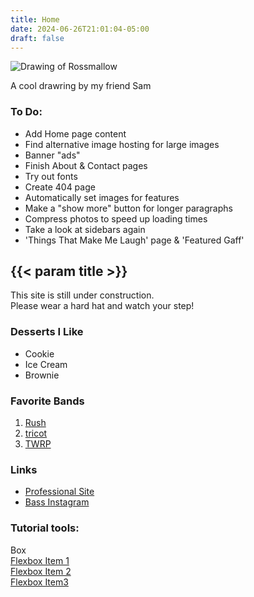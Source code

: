 ```yaml
---
title: Home
date: 2024-06-26T21:01:04-05:00
draft: false
---
```


<div class="construction"></div>

<section class="flexbox-container float-right">
  <section class="frame">
    <img src="/images/char.png" alt="Drawing of Rossmallow">
    <p>A cool drawring by my friend Sam</p>
  </section>
  <div class="note">
    <section>
      <h3>To Do:</h3>
      <ul>
        <li>Add Home page content</li>
        <li>Find alternative image hosting for large images</li>
        <li>Banner "ads"</li>
        <li>Finish About & Contact pages</li>
        <li>Try out fonts</li>
        <li>Create 404 page</li>
        <li>Automatically set images for features</li>
        <li class="line-through">Make a "show more" button for longer paragraphs</li>
        <li class="line-through">Compress photos to speed up loading times</li>
        <li class="line-through">Take a look at sidebars again</li>
        <li class="line-through">'Things That Make Me Laugh' page & 'Featured Gaff'</li>
      </ul>
    </section>
  </div>
</section>

## {{< param title >}}

<section>
  <p>
    This site is still under construction.<br>
    Please wear a hard hat and watch your step!
  </p>

  ### Desserts I Like
  - Cookie
  - Ice Cream
  - Brownie
  
  ### Favorite Bands
  1. [Rush](https://www.rush.com)
  2. [tricot](https://tricot-official.jp)
  3. [TWRP](https://www.twrpband.com)

  ### Links
  - [Professional Site](https://www.rossnelson.me)
  - [Bass Instagram](https://www.instagram.com/rnelson2112)
</section>

<section>
  <h3>Tutorial tools:</h3>
  <div class="box-tutorial">Box</div>
  <a href="https://www.youtube.com/watch?v=fYq5PXgSsbE">
    <div class="flexbox-container-tutorial">
      <div class="flexbox-item-tutorial flexbox-item-1-tutorial">Flexbox Item 1</div>
      <div class="flexbox-item-tutorial flexbox-item-2-tutorial">Flexbox Item 2</div>
      <div class="flexbox-item-tutorial flexbox-item-3-tutorial">Flexbox Item3</div>
    </div>
  </a>
</section>
